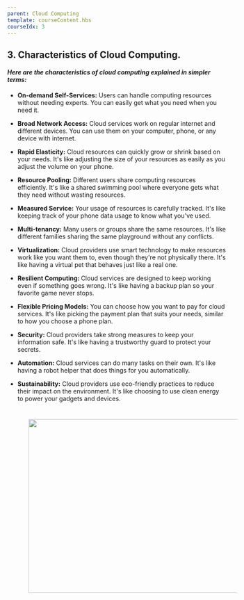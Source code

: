 ```yaml
---
parent: Cloud Computing
template: courseContent.hbs
courseIdx: 3
---
```


## 3. Characteristics of Cloud Computing.


#### *Here are the characteristics of cloud computing explained in simpler terms:*

- <Strong>On-demand Self-Services:</strong>
Users can handle computing resources without needing experts. You can easily get what you need when you need it.

- <strong>Broad Network Access:</strong>
Cloud services work on regular internet and different devices. You can use them on your computer, phone, or any device with internet.

- <strong>Rapid Elasticity:</strong>
Cloud resources can quickly grow or shrink based on your needs. It's like adjusting the size of your resources as easily as you adjust the volume on your phone.

- <strong>Resource Pooling:</strong>
Different users share computing resources efficiently. It's like a shared swimming pool where everyone gets what they need without wasting resources.

- <strong>Measured Service:</strong>
Your usage of resources is carefully tracked. It's like keeping track of your phone data usage to know what you've used.

- <strong>Multi-tenancy:</strong>
Many users or groups share the same resources. It's like different families sharing the same playground without any conflicts.

- <strong>Virtualization:</strong>
Cloud providers use smart technology to make resources work like you want them to, even though they're not physically there. It's like having a virtual pet that behaves just like a real one.

- <strong>Resilient Computing: </strong>
Cloud services are designed to keep working even if something goes wrong. It's like having a backup plan so your favorite game never stops.

- <strong>Flexible Pricing Models:</strong>
You can choose how you want to pay for cloud services. It's like picking the payment plan that suits your needs, similar to how you choose a phone plan.

- <strong>Security:</strong>
Cloud providers take strong measures to keep your information safe. It's like having a trustworthy guard to protect your secrets.

- <strong>Automation:</strong>
Cloud services can do many tasks on their own. It's like having a robot helper that does things for you automatically.

- <strong>Sustainability:</strong>
Cloud providers use eco-friendly practices to reduce their impact on the environment. It's like choosing to use clean energy to power your gadgets and devices.

  <img src="/img/courses/cloud/crch.png" style="width:855px; height: 400px; align-content: center; margin: 25px;"/>


